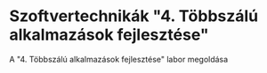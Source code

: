 # Szoftvertechnikák "4. Többszálú alkalmazások fejlesztése"
A "4. Többszálú alkalmazások fejlesztése" labor megoldása
